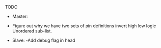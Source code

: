 TODO

* Master:
* Figure out why we have two sets of pin definitions
invert high low logic
Unordered sub-list. 

* Slave:
-Add debug flag in head

